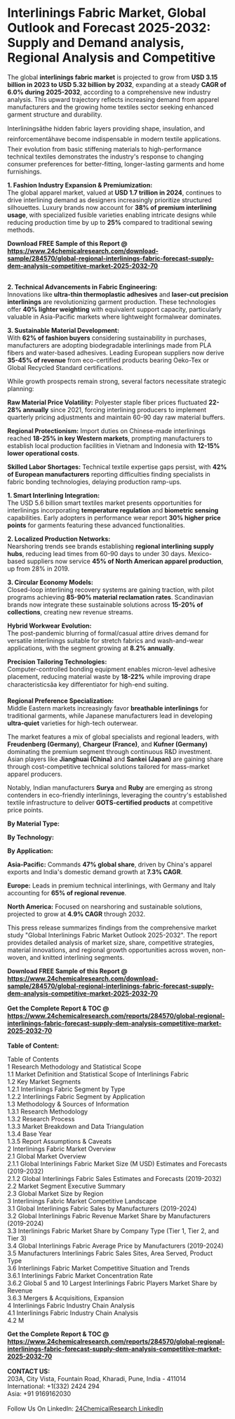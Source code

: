 <h1>Interlinings Fabric Market, Global Outlook and Forecast 2025-2032: Supply and Demand analysis, Regional Analysis and Competitive</h1><p>The global <strong>interlinings fabric market</strong> is projected to grow from <strong>USD 3.15 billion in 2023 to USD 5.32 billion by 2032</strong>, expanding at a steady <strong>CAGR of 6.0% during 2025-2032</strong>, according to a comprehensive new industry analysis. This upward trajectory reflects increasing demand from apparel manufacturers and the growing home textiles sector seeking enhanced garment structure and durability.</p><p>Interliningsâthe hidden fabric layers providing shape, insulation, and reinforcementâhave become indispensable in modern textile applications. Their evolution from basic stiffening materials to high-performance technical textiles demonstrates the industry's response to changing consumer preferences for better-fitting, longer-lasting garments and home furnishings.</p><p><strong>1. Fashion Industry Expansion &amp; Premiumization:</strong><br>
The global apparel market, valued at <strong>USD 1.7 trillion in 2024</strong>, continues to drive interlining demand as designers increasingly prioritize structured silhouettes. Luxury brands now account for <strong>38% of premium interlining usage</strong>, with specialized fusible varieties enabling intricate designs while reducing production time by up to <strong>25%</strong> compared to traditional sewing methods.</p><div><b>Download FREE Sample of this Report @ 
            <a href="https://www.24chemicalresearch.com/download-sample/284570/global-regional-interlinings-fabric-forecast-supply-dem-analysis-competitive-market-2025-2032-70">
            https://www.24chemicalresearch.com/download-sample/284570/global-regional-interlinings-fabric-forecast-supply-dem-analysis-competitive-market-2025-2032-70</a></b></div><br><p><strong>2. Technical Advancements in Fabric Engineering:</strong><br>
Innovations like <strong>ultra-thin thermoplastic adhesives</strong> and <strong>laser-cut precision interlinings</strong> are revolutionizing garment production. These technologies offer <strong>40% lighter weighting</strong> with equivalent support capacity, particularly valuable in Asia-Pacific markets where lightweight formalwear dominates.</p><p><strong>3. Sustainable Material Development:</strong><br>
With <strong>62% of fashion buyers</strong> considering sustainability in purchases, manufacturers are adopting biodegradable interlinings made from PLA fibers and water-based adhesives. Leading European suppliers now derive <strong>35-45% of revenue</strong> from eco-certified products bearing Oeko-Tex or Global Recycled Standard certifications.</p><p>While growth prospects remain strong, several factors necessitate strategic planning:</p><p><strong>Raw Material Price Volatility:</strong> Polyester staple fiber prices fluctuated <strong>22-28% annually</strong> since 2021, forcing interlining producers to implement quarterly pricing adjustments and maintain 60-90 day raw material buffers.</p><p><strong>Regional Protectionism:</strong> Import duties on Chinese-made interlinings reached <strong>18-25% in key Western markets</strong>, prompting manufacturers to establish local production facilities in Vietnam and Indonesia with <strong>12-15% lower operational costs</strong>.</p><p><strong>Skilled Labor Shortages:</strong> Technical textile expertise gaps persist, with <strong>42% of European manufacturers</strong> reporting difficulties finding specialists in fabric bonding technologies, delaying production ramp-ups.</p><p><strong>1. Smart Interlining Integration:</strong><br>
The USD 5.6 billion smart textiles market presents opportunities for interlinings incorporating <strong>temperature regulation</strong> and <strong>biometric sensing</strong> capabilities. Early adopters in performance wear report <strong>30% higher price points</strong> for garments featuring these advanced functionalities.</p><p><strong>2. Localized Production Networks:</strong><br>
Nearshoring trends see brands establishing <strong>regional interlining supply hubs</strong>, reducing lead times from 60-90 days to under 30 days. Mexico-based suppliers now service <strong>45% of North American apparel production</strong>, up from 28% in 2019.</p><p><strong>3. Circular Economy Models:</strong><br>
Closed-loop interlining recovery systems are gaining traction, with pilot programs achieving <strong>85-90% material reclamation rates</strong>. Scandinavian brands now integrate these sustainable solutions across <strong>15-20% of collections</strong>, creating new revenue streams.</p><p><strong>Hybrid Workwear Evolution:</strong><br>
	The post-pandemic blurring of formal/casual attire drives demand for versatile interlinings suitable for stretch fabrics and wash-and-wear applications, with the segment growing at <strong>8.2% annually</strong>.</p><p><strong>Precision Tailoring Technologies:</strong><br>
	Computer-controlled bonding equipment enables micron-level adhesive placement, reducing material waste by <strong>18-22%</strong> while improving drape characteristicsâa key differentiator for high-end suiting.</p><p><strong>Regional Preference Specialization:</strong><br>
	Middle Eastern markets increasingly favor <strong>breathable interlinings</strong> for traditional garments, while Japanese manufacturers lead in developing <strong>ultra-quiet</strong> varieties for high-tech outerwear.</p><p>The market features a mix of global specialists and regional leaders, with <strong>Freudenberg (Germany)</strong>, <strong>Chargeur (France)</strong>, and <strong>Kufner (Germany)</strong> dominating the premium segment through continuous R&amp;D investment. Asian players like <strong>Jianghuai (China)</strong> and <strong>Sankei (Japan)</strong> are gaining share through cost-competitive technical solutions tailored for mass-market apparel producers.</p><p>Notably, Indian manufacturers <strong>Surya</strong> and <strong>Ruby</strong> are emerging as strong contenders in eco-friendly interlinings, leveraging the country's established textile infrastructure to deliver <strong>GOTS-certified products</strong> at competitive price points.</p><p><strong>By Material Type:</strong></p><p><strong>By Technology:</strong></p><p><strong>By Application:</strong></p><p><strong>Asia-Pacific:</strong> Commands <strong>47% global share</strong>, driven by China's apparel exports and India's domestic demand growth at <strong>7.3% CAGR</strong>.</p><p><strong>Europe:</strong> Leads in premium technical interlinings, with Germany and Italy accounting for <strong>65% of regional revenue</strong>.</p><p><strong>North America:</strong> Focused on nearshoring and sustainable solutions, projected to grow at <strong>4.9% CAGR</strong> through 2032.</p><p>This press release summarizes findings from the comprehensive market study "Global Interlinings Fabric Market Outlook 2025-2032". The report provides detailed analysis of market size, share, competitive strategies, material innovations, and regional growth opportunities across woven, non-woven, and knitted interlining segments.</p><div><b>Download FREE Sample of this Report @ 
            <a href="https://www.24chemicalresearch.com/download-sample/284570/global-regional-interlinings-fabric-forecast-supply-dem-analysis-competitive-market-2025-2032-70">
            https://www.24chemicalresearch.com/download-sample/284570/global-regional-interlinings-fabric-forecast-supply-dem-analysis-competitive-market-2025-2032-70</a></b></div><br><div><b>Get the Complete Report & TOC @ 
            <a href="https://www.24chemicalresearch.com/reports/284570/global-regional-interlinings-fabric-forecast-supply-dem-analysis-competitive-market-2025-2032-70">
            https://www.24chemicalresearch.com/reports/284570/global-regional-interlinings-fabric-forecast-supply-dem-analysis-competitive-market-2025-2032-70</a></b></div><br>
            <b>Table of Content:</b><p>Table of Contents<br />
1 Research Methodology and Statistical Scope<br />
1.1 Market Definition and Statistical Scope of Interlinings Fabric<br />
1.2 Key Market Segments<br />
1.2.1 Interlinings Fabric Segment by Type<br />
1.2.2 Interlinings Fabric Segment by Application<br />
1.3 Methodology & Sources of Information<br />
1.3.1 Research Methodology<br />
1.3.2 Research Process<br />
1.3.3 Market Breakdown and Data Triangulation<br />
1.3.4 Base Year<br />
1.3.5 Report Assumptions & Caveats<br />
2 Interlinings Fabric Market Overview<br />
2.1 Global Market Overview<br />
2.1.1 Global Interlinings Fabric Market Size (M USD) Estimates and Forecasts (2019-2032)<br />
2.1.2 Global Interlinings Fabric Sales Estimates and Forecasts (2019-2032)<br />
2.2 Market Segment Executive Summary<br />
2.3 Global Market Size by Region<br />
3 Interlinings Fabric Market Competitive Landscape<br />
3.1 Global Interlinings Fabric Sales by Manufacturers (2019-2024)<br />
3.2 Global Interlinings Fabric Revenue Market Share by Manufacturers (2019-2024)<br />
3.3 Interlinings Fabric Market Share by Company Type (Tier 1, Tier 2, and Tier 3)<br />
3.4 Global Interlinings Fabric Average Price by Manufacturers (2019-2024)<br />
3.5 Manufacturers Interlinings Fabric Sales Sites, Area Served, Product Type<br />
3.6 Interlinings Fabric Market Competitive Situation and Trends<br />
3.6.1 Interlinings Fabric Market Concentration Rate<br />
3.6.2 Global 5 and 10 Largest Interlinings Fabric Players Market Share by Revenue<br />
3.6.3 Mergers & Acquisitions, Expansion<br />
4 Interlinings Fabric Industry Chain Analysis<br />
4.1 Interlinings Fabric Industry Chain Analysis<br />
4.2 M</p><div><b>Get the Complete Report & TOC @ 
            <a href="https://www.24chemicalresearch.com/reports/284570/global-regional-interlinings-fabric-forecast-supply-dem-analysis-competitive-market-2025-2032-70">
            https://www.24chemicalresearch.com/reports/284570/global-regional-interlinings-fabric-forecast-supply-dem-analysis-competitive-market-2025-2032-70</a></b></div><br><b>CONTACT US:</b><br>
            203A, City Vista, Fountain Road, Kharadi, Pune, India - 411014<br>
            International: +1(332) 2424 294<br>
            Asia: +91 9169162030 <br><br>
            Follow Us On LinkedIn: <a href="https://www.linkedin.com/company/24chemicalresearch/">24ChemicalResearch LinkedIn</a>